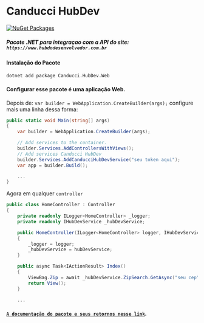 # Canducci HubDev

[![NuGet Packages](https://github.com/fulviocanducci/Canducci.HubDev/actions/workflows/pack.yml/badge.svg)](https://github.com/fulviocanducci/Canducci.HubDev/actions/workflows/pack.yml)

##### _Pacote .NET para integraçao com a API do site:_ `https://www.hubdodesenvolvedor.com.br`

#### Instalação do Pacote

```bash
dotnet add package Canducci.HubDev.Web
```

#### Configurar esse pacote é uma aplicação Web.

Depois de: `var builder = WebApplication.CreateBuilder(args);` configure mais uma linha dessa forma:

```csharp
public static void Main(string[] args)
{
    var builder = WebApplication.CreateBuilder(args);

    // Add services to the container.
    builder.Services.AddControllersWithViews();
    // Add services Canducci HubDev
    builder.Services.AddCanducciHubDevService("seu token aqui");
    var app = builder.Build();

    ...
}
```

Agora em qualquer `controller`

```csharp
public class HomeController : Controller
{
    private readonly ILogger<HomeController> _logger;
    private readonly IHubDevService _hubDevService;

    public HomeController(ILogger<HomeController> logger, IHubDevService hubDevService)
    {
        _logger = logger;
        _hubDevService = hubDevService;
    }

    public async Task<IActionResult> Index()
    {
        ViewBag.Zip = await _hubDevService.ZipSearch.GetAsync("seu cep");
        return View();
    }

    ...
```

#### [`A documentação do pacote e seus retornos nesse link`](https://github.com/fulviocanducci/Canducci.HubDev/blob/master/README.md).
